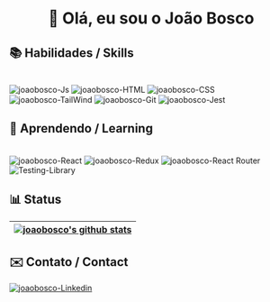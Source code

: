  <h1 align='center'>🌊 Olá, eu sou o João Bosco</h1>

## 📚 Habilidades / Skills
<div style="display: inline_block"><br>
  <img align='center' alt='joaobosco-Js' src='https://img.shields.io/badge/JavaScript-F7DF1E?style=for-the-badge&logo=javascript&logoColor=black'>
  <img align='center' alt='joaobosco-HTML'  src='https://img.shields.io/badge/HTML5-E34F26?style=for-the-badge&logo=html5&logoColor=white'>
  <img align='center' alt='joaobosco-CSS' src='https://img.shields.io/badge/CSS3-1572B6?style=for-the-badge&logo=css3&logoColor=white'>
  <img align='center' alt='joaobosco-TailWind' src='https://img.shields.io/badge/Tailwind_CSS-38B2AC?style=for-the-badge&logo=tailwind-css&logoColor=white'>
  <img align='center' alt='joaobosco-Git' src='https://img.shields.io/badge/GIT-E44C30?style=for-the-badge&logo=git&logoColor=white'>
  <img align='center' alt='joaobosco-Jest' src='https://img.shields.io/badge/Jest-323330?style=for-the-badge&logo=Jest&logoColor=white'>

  
</div>

## 🌱 Aprendendo / Learning
<div style="display: inline_block"><br>
  <img align='center' alt='joaobosco-React' src='https://img.shields.io/badge/React-20232A?style=for-the-badge&logo=react&logoColor=61DAFB'>
  <img align='center' alt='joaobosco-Redux'  src='https://img.shields.io/badge/Redux-593D88?style=for-the-badge&logo=redux&logoColor=white'>
  <img align='center' alt='joaobosco-React Router' src='https://img.shields.io/badge/React_Router-CA4245?style=for-the-badge&logo=react-router&logoColor=white'>
 <img align='center' alt='Testing-Library' src='https://img.shields.io/badge/testing%20library-323330?style=for-the-badge&logo=testing-library&logoColor=red'>

  
</div>


## 📊 Status

| <a href="https://github.com/joaoboscochagaspanzera"><img align="center" src="https://github-readme-streak-stats.herokuapp.com/?user=joaoboscochagaspanzera&theme=tokyonight&hide_border=true)" alt="joaobosco's github stats" /></a>
| ------------- |
    
 ## ✉️ Contato / Contact
  
<a href='https://www.linkedin.com/in/joaoboscochagaspanzera/' target='_blank' ><img align='center' alt='joaobosco-Linkedin' src='https://img.shields.io/badge/LinkedIn-0077B5?style=for-the-badge&logo=linkedin&logoColor=white'></a>
